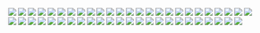 ![](png/CONSTR_bln_rub_fix.png) ![](png/CONSTR_rog.png) ![](png/CONSTR_yoy.png)
![](png/CORP_DEBT_bln_rub.png) ![](png/CORP_DEBT_overdue.png) ![](png/CORP_DEBT_rog.png)
![](png/CPI_ALCOHOL_rog.png) ![](png/CPI_FOOD_rog.png) ![](png/CPI_NONFOOD_rog.png)
![](png/CPI_SERVICES_rog.png) ![](png/CPI_rog.png) ![](png/IND_PROD_rog.png)
![](png/IND_PROD_yoy.png) ![](png/IND_PROD_ytd.png) ![](png/I_bln_rub.png)
![](png/I_rog.png) ![](png/I_yoy.png) ![](png/PROD_AUTO_BUS_units.png)
![](png/PROD_AUTO_PSGR_th.png) ![](png/PROD_AUTO_TRUCKS_th.png) ![](png/PROD_BYCYCLES_th.png)
![](png/PROD_E_TWh.png) ![](png/PROD_RAILWAY_CARGO_WAGONS_units.png) ![](png/PROD_RAILWAY_PSGR_WAGONS_units.png)
![](png/RETAIL_SALES_bln_rub.png) ![](png/RETAIL_SALES_rog.png) ![](png/RETAIL_SALES_yoy.png)
![](png/RUR_EUR_eop.png) ![](png/RUR_USD_eop.png) ![](png/SOC_EMPLOYED_mln.png)
![](png/SOC_EMPLOYED_yoy.png) ![](png/SOC_PENSION_rub.png) ![](png/SOC_UNEMPLOYED_bln.png)
![](png/SOC_UNEMPLOYMENT_percent.png) ![](png/SOC_WAGE_rog.png) ![](png/SOC_WAGE_rub.png)
![](png/SOC_WAGE_yoy.png) ![](png/TRANS_COM_bln_t_km.png) ![](png/TRANS_COM_rog.png)
![](png/TRANS_COM_yoy.png) ![](png/TRANS_RAILLOAD_mln_t.png) ![](png/TRANS_RAILLOAD_rog.png)
![](png/TRANS_RAILLOAD_yoy.png) ![](png/TRANS_bln_t_km.png) ![](png/TRANS_rog.png)
![](png/TRANS_yoy.png) ![](png/USLUGI_bln_rub.png) ![](png/USLUGI_rog.png)
![](png/USLUGI_yoy.png)
